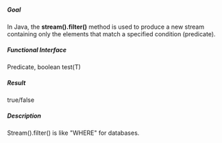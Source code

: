 ##### Goal

In Java, the **stream().filter()** method is used to produce a new stream containing only the elements that match a specified condition (predicate). 

##### Functional Interface

Predicate, boolean test(T)

##### Result

true/false

##### Description

Stream().filter() is like "WHERE" for databases.